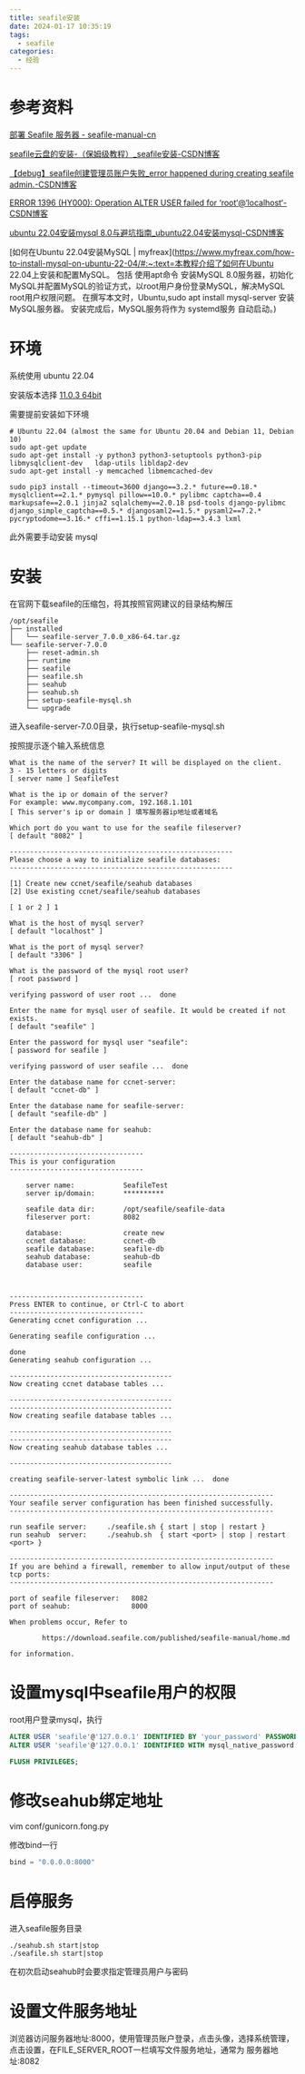 ```yaml
---
title: seafile安装
date: 2024-01-17 10:35:19
tags:
  - seafile
categories:
  - 经验
---
```


# 参考资料

[部署 Seafile 服务器 - seafile-manual-cn](https://cloud.seafile.com/published/seafile-manual-cn/deploy/using_mysql.md#user-content-安装)

[seafile云盘的安装-（保姆级教程）_seafile安装-CSDN博客](https://blog.csdn.net/qq_50660509/article/details/129706671)

[【debug】seafile创建管理员账户失败_error happened during creating seafile admin.-CSDN博客](https://blog.csdn.net/u013345641/article/details/100868871)

[ERROR 1396 (HY000): Operation ALTER USER failed for ‘root‘@‘localhost‘-CSDN博客](https://blog.csdn.net/q258523454/article/details/84555847)

[ubuntu 22.04安装mysql 8.0与避坑指南_ubuntu22.04安装mysql-CSDN博客](https://blog.csdn.net/weixin_39636364/article/details/131234559)

[如何在Ubuntu 22.04安装MySQL | myfreax](https://www.myfreax.com/how-to-install-mysql-on-ubuntu-22-04/#:~:text=本教程介绍了如何在Ubuntu 22.04上安装和配置MySQL。 包括 使用apt命令 安装MySQL 8.0服务器，初始化MySQL并配置MySQL的验证方式，以root用户身份登录MySQL，解决MySQL root用户权限问题。 在撰写本文时，Ubuntu,sudo apt install mysql-server 安装MySQL服务器。 安装完成后，MySQL服务将作为 systemd服务 自动启动。)

# 环境

系统使用 ubuntu 22.04

安装版本选择 [11.0.3 64bit](https://seafile-downloads.oss-cn-shanghai.aliyuncs.com/seafile-server_11.0.3_x86-64.tar.gz)

需要提前安装如下环境

```shell
# Ubuntu 22.04 (almost the same for Ubuntu 20.04 and Debian 11, Debian 10)
sudo apt-get update
sudo apt-get install -y python3 python3-setuptools python3-pip libmysqlclient-dev   ldap-utils libldap2-dev
sudo apt-get install -y memcached libmemcached-dev

sudo pip3 install --timeout=3600 django==3.2.* future==0.18.* mysqlclient==2.1.* pymysql pillow==10.0.* pylibmc captcha==0.4 markupsafe==2.0.1 jinja2 sqlalchemy==2.0.18 psd-tools django-pylibmc django_simple_captcha==0.5.* djangosaml2==1.5.* pysaml2==7.2.* pycryptodome==3.16.* cffi==1.15.1 python-ldap==3.4.3 lxml
```

此外需要手动安装 mysql

# 安装

在官网下载seafile的压缩包，将其按照官网建议的目录结构解压

```
/opt/seafile
├── installed
│   └── seafile-server_7.0.0_x86-64.tar.gz
└── seafile-server-7.0.0
    ├── reset-admin.sh
    ├── runtime
    ├── seafile
    ├── seafile.sh
    ├── seahub
    ├── seahub.sh
    ├── setup-seafile-mysql.sh
    └── upgrade
```

进入seafile-server-7.0.0目录，执行setup-seafile-mysql.sh

按照提示逐个输入系统信息

```
What is the name of the server? It will be displayed on the client.
3 - 15 letters or digits
[ server name ] SeafileTest

What is the ip or domain of the server?
For example: www.mycompany.com, 192.168.1.101
[ This server's ip or domain ] 填写服务器ip地址或者域名

Which port do you want to use for the seafile fileserver?
[ default "8082" ] 

-------------------------------------------------------
Please choose a way to initialize seafile databases:
-------------------------------------------------------

[1] Create new ccnet/seafile/seahub databases
[2] Use existing ccnet/seafile/seahub databases

[ 1 or 2 ] 1

What is the host of mysql server?
[ default "localhost" ] 

What is the port of mysql server?
[ default "3306" ] 

What is the password of the mysql root user?
[ root password ] 

verifying password of user root ...  done

Enter the name for mysql user of seafile. It would be created if not exists.
[ default "seafile" ] 

Enter the password for mysql user "seafile":
[ password for seafile ] 

verifying password of user seafile ...  done

Enter the database name for ccnet-server:
[ default "ccnet-db" ] 

Enter the database name for seafile-server:
[ default "seafile-db" ] 

Enter the database name for seahub:
[ default "seahub-db" ] 

---------------------------------
This is your configuration
---------------------------------

    server name:            SeafileTest
    server ip/domain:       **********

    seafile data dir:       /opt/seafile/seafile-data
    fileserver port:        8082

    database:               create new
    ccnet database:         ccnet-db
    seafile database:       seafile-db
    seahub database:        seahub-db
    database user:          seafile



---------------------------------
Press ENTER to continue, or Ctrl-C to abort
---------------------------------
Generating ccnet configuration ...

Generating seafile configuration ...

done
Generating seahub configuration ...

----------------------------------------
Now creating ccnet database tables ...

----------------------------------------
----------------------------------------
Now creating seafile database tables ...

----------------------------------------
----------------------------------------
Now creating seahub database tables ...

----------------------------------------

creating seafile-server-latest symbolic link ...  done

-----------------------------------------------------------------
Your seafile server configuration has been finished successfully.
-----------------------------------------------------------------

run seafile server:     ./seafile.sh { start | stop | restart }
run seahub  server:     ./seahub.sh  { start <port> | stop | restart <port> }

-----------------------------------------------------------------
If you are behind a firewall, remember to allow input/output of these tcp ports:
-----------------------------------------------------------------

port of seafile fileserver:   8082
port of seahub:               8000

When problems occur, Refer to

        https://download.seafile.com/published/seafile-manual/home.md

for information.

```

# 设置mysql中seafile用户的权限

root用户登录mysql，执行

```sql
ALTER USER 'seafile'@'127.0.0.1' IDENTIFIED BY 'your_password' PASSWORD EXPIRE NEVER;
ALTER USER 'seafile'@'127.0.0.1' IDENTIFIED WITH mysql_native_password BY 'your_password';

FLUSH PRIVILEGES;
```

# 修改seahub绑定地址

vim conf/gunicorn.fong.py

修改bind一行

```py
bind = "0.0.0.0:8000"
```

# 启停服务

进入seafile服务目录

```shell
./seahub.sh start|stop
./seafile.sh start|stop
```

在初次启动seahub时会要求指定管理员用户与密码

# 设置文件服务地址

浏览器访问服务器地址:8000，使用管理员账户登录，点击头像，选择系统管理，点击设置，在FILE_SERVER_ROOT一栏填写文件服务地址，通常为 服务器地址:8082